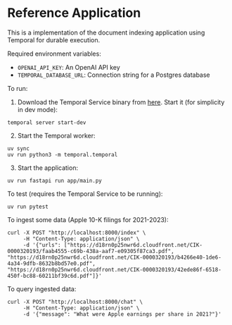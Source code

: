 # Reference Application

This is a implementation of the document indexing application using Temporal for durable execution.

Required environment variables:

- `OPENAI_API_KEY`: An OpenAI API key
- `TEMPORAL_DATABASE_URL`: Connection string for a Postgres database

To run:

1. Download the Temporal Service binary from [here](https://learn.temporal.io/getting_started/python/dev_environment/).
Start it (for simplicity in dev mode):

```shell
temporal server start-dev
```

2. Start the Temporal worker:

```shell
uv sync
uv run python3 -m temporal.temporal
```

3. Start the application:

```shell
uv run fastapi run app/main.py
```

To test (requires the Temporal Service to be running):

```shell
uv run pytest
```

To ingest some data (Apple 10-K filings for 2021-2023):

```
curl -X POST "http://localhost:8000/index" \
     -H "Content-Type: application/json" \
     -d '{"urls": ["https://d18rn0p25nwr6d.cloudfront.net/CIK-0000320193/faab4555-c69b-438a-aaf7-e09305f87ca3.pdf", "https://d18rn0p25nwr6d.cloudfront.net/CIK-0000320193/b4266e40-1de6-4a34-9dfb-8632b8bd57e0.pdf", "https://d18rn0p25nwr6d.cloudfront.net/CIK-0000320193/42ede86f-6518-450f-bc88-60211bf39c6d.pdf"]}'
```

To query ingested data:

```
curl -X POST "http://localhost:8000/chat" \
     -H "Content-Type: application/json" \
     -d '{"message": "What were Apple earnings per share in 2021?"}'
```